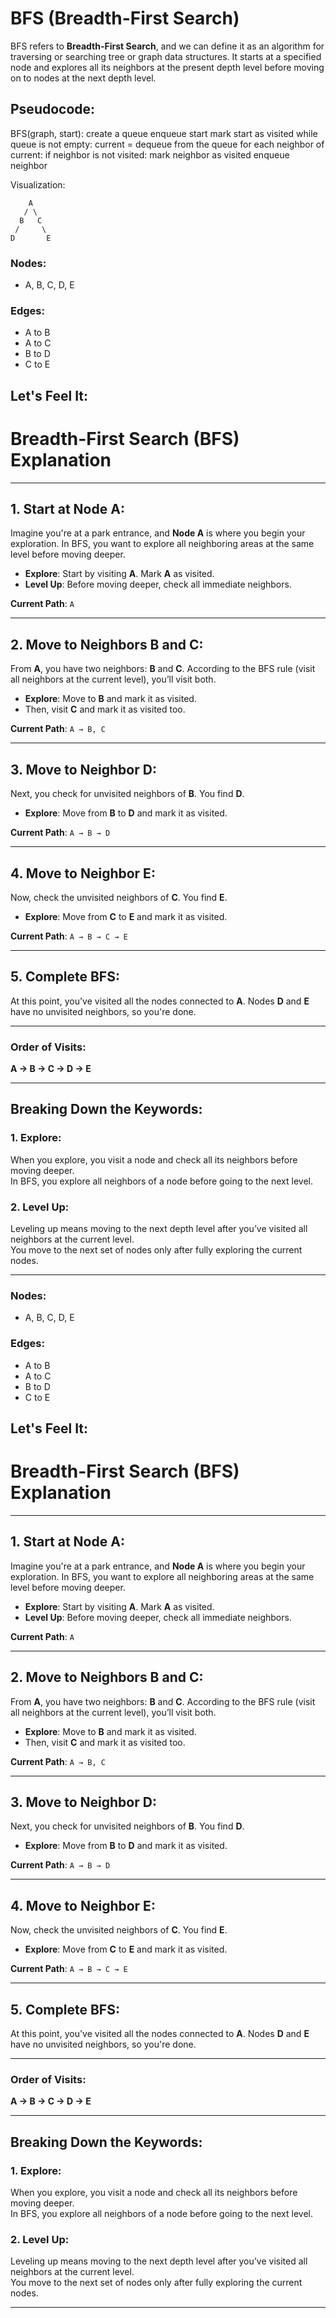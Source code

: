 # BFS (Breadth-First Search)

BFS refers to **Breadth-First Search**, and we can define it as an algorithm for traversing or searching tree or graph data structures. It starts at a specified node and explores all its neighbors at the present depth level before moving on to nodes at the next depth level.

## Pseudocode:

BFS(graph, start):
    create a queue
    enqueue start
    mark start as visited
    while queue is not empty:
        current = dequeue from the queue
        for each neighbor of current:
            if neighbor is not visited:
                mark neighbor as visited
                enqueue neighbor

Visualization:

```
    A
   / \
  B   C
 /     \
D       E
```

### Nodes:
- A, B, C, D, E

### Edges:
- A to B
- A to C
- B to D
- C to E

## Let's Feel It:

# Breadth-First Search (BFS) Explanation

---

## 1. Start at Node A:

Imagine you're at a park entrance, and **Node A** is where you begin your exploration. In BFS, you want to explore all neighboring areas at the same level before moving deeper.

- **Explore**: Start by visiting **A**. Mark **A** as visited.
- **Level Up**: Before moving deeper, check all immediate neighbors.

**Current Path**: `A`

---

## 2. Move to Neighbors B and C:

From **A**, you have two neighbors: **B** and **C**. According to the BFS rule (visit all neighbors at the current level), you’ll visit both.

- **Explore**: Move to **B** and mark it as visited.
- Then, visit **C** and mark it as visited too.

**Current Path**: `A → B, C`

---

## 3. Move to Neighbor D:

Next, you check for unvisited neighbors of **B**. You find **D**.

- **Explore**: Move from **B** to **D** and mark it as visited.

**Current Path**: `A → B → D`

---

## 4. Move to Neighbor E:

Now, check the unvisited neighbors of **C**. You find **E**.

- **Explore**: Move from **C** to **E** and mark it as visited.

**Current Path**: `A → B → C → E`

---

## 5. Complete BFS:

At this point, you've visited all the nodes connected to **A**. Nodes **D** and **E** have no unvisited neighbors, so you're done.

---

### Order of Visits:
**A → B → C → D → E**

---

## Breaking Down the Keywords:

### 1. **Explore**:
When you explore, you visit a node and check all its neighbors before moving deeper.  
In BFS, you explore all neighbors of a node before going to the next level.

### 2. **Level Up**:
Leveling up means moving to the next depth level after you’ve visited all neighbors at the current level.  
You move to the next set of nodes only after fully exploring the current nodes.

---

### Nodes:
- A, B, C, D, E

### Edges:
- A to B
- A to C
- B to D
- C to E

## Let's Feel It:

# Breadth-First Search (BFS) Explanation

---

## 1. Start at Node A:

Imagine you're at a park entrance, and **Node A** is where you begin your exploration. In BFS, you want to explore all neighboring areas at the same level before moving deeper.

- **Explore**: Start by visiting **A**. Mark **A** as visited.
- **Level Up**: Before moving deeper, check all immediate neighbors.

**Current Path**: `A`

---

## 2. Move to Neighbors B and C:

From **A**, you have two neighbors: **B** and **C**. According to the BFS rule (visit all neighbors at the current level), you’ll visit both.

- **Explore**: Move to **B** and mark it as visited.
- Then, visit **C** and mark it as visited too.

**Current Path**: `A → B, C`

---

## 3. Move to Neighbor D:

Next, you check for unvisited neighbors of **B**. You find **D**.

- **Explore**: Move from **B** to **D** and mark it as visited.

**Current Path**: `A → B → D`

---

## 4. Move to Neighbor E:

Now, check the unvisited neighbors of **C**. You find **E**.

- **Explore**: Move from **C** to **E** and mark it as visited.

**Current Path**: `A → B → C → E`

---

## 5. Complete BFS:

At this point, you've visited all the nodes connected to **A**. Nodes **D** and **E** have no unvisited neighbors, so you're done.

---

### Order of Visits:
**A → B → C → D → E**

---

## Breaking Down the Keywords:

### 1. **Explore**:
When you explore, you visit a node and check all its neighbors before moving deeper.  
In BFS, you explore all neighbors of a node before going to the next level.

### 2. **Level Up**:
Leveling up means moving to the next depth level after you’ve visited all neighbors at the current level.  
You move to the next set of nodes only after fully exploring the current nodes.

---


